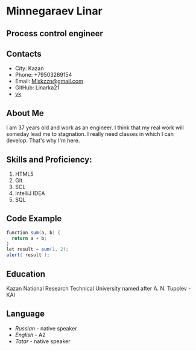 # Minnegaraev Linar
## Process control engineer

## Contacts
* City: Kazan
* Phone: +79503269154
* Email: Mlskzzn@gmail.com
* GitHub: Linarka21
* [vk](https://vk.com/id6325356)

## About Me
 I am 37 years old and work as an engineer. I think that my real work will someday lead me to stagnation. I really need classes in which I can develop. That's why I'm here.

## Skills and Proficiency:
1. HTML5
1. Git
1. SCL
1. IntelliJ IDEA
1. SQL

## Code Example
```java
function sum(a, b) {  
  return a + b;  
}  
let result = sum(1, 2);  
alert( result );
```

## Education

Kazan National Research Technical University named after A. N. Tupolev - KAI

## Language
* *Russian* - native speaker
* *English* - A2
* *Tatar* - native speaker
